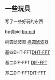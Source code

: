 ## 一些玩具

写了一些好玩的东西 

bp调pid [bp-pid](bp-pid.c)

椭圆滤波器 [椭圆滤波器](elliptic-filter.c)

基四DHT-FFT[DHT-FFT](DHT-FFT.c)

基二DIF-FFT [DIF-FFT](DIF-FFT.c)

基二DIT-FFT[DIT-FFT](DIT-FFT.c)



